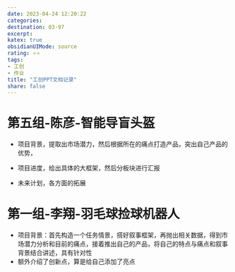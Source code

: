 ```yaml
---
date: 2023-04-24 12:20:22
categories: 
destination: 03-97 
excerpt: 
katex: true
obsidianUIMode: source
rating: ⭐⭐
tags:  
- 工创 
- 作业
title: "工创PPT文档记录"
share: false
---
```


# 第五组-陈彦-智能导盲头盔

- 项目背景，提取出市场潜力，然后根据所在的痛点打造产品，突出自己产品的优势，

- 项目进度，给出具体的大框架，然后分板块进行汇报

- 未来计划，各方面的拓展


# 第一组-李翔-羽毛球捡球机器人

- 项目背景：首先构造一个任务情景，搭好叙事框架，再抛出相关数据，得到市场潜力分析和目前的痛点，接着推出自己的产品，将自己的特点与痛点和叙事背景结合讲述，具有针对性
- 额外介绍了创新点，算是给自己添加了亮点
